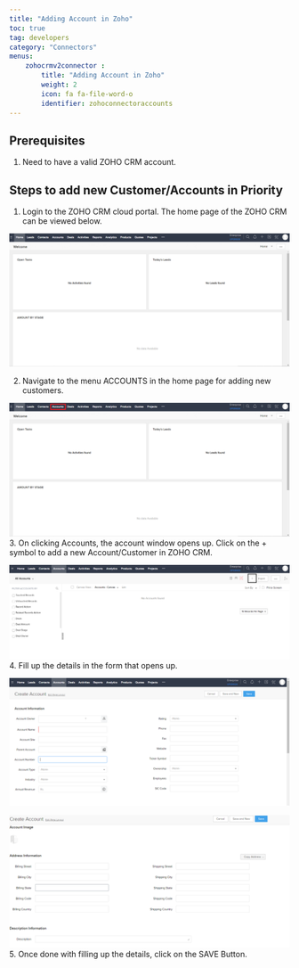 ```yaml
---
title: "Adding Account in Zoho"
toc: true
tag: developers
category: "Connectors"
menus: 
    zohocrmv2connector :
        title: "Adding Account in Zoho"
        weight: 2
        icon: fa fa-file-word-o
        identifier: zohoconnectoraccounts
---
```


## Prerequisites

1.	Need to have a valid ZOHO CRM account.


## Steps to add new Customer/Accounts in Priority

1.	Login to the ZOHO CRM cloud portal. The home page of the ZOHO CRM can be viewed below.

![zohocrm-addaccount1](/staticfiles/connectors/media/application-connector/zohocrm-addaccount1.png)

2.  Navigate to the menu ACCOUNTS in the home page for adding new customers. 

![zohocrm-addaccount2](/staticfiles/connectors/media/application-connector/zohocrm-addaccount2.png)
3.  On clicking Accounts, the account window opens up. Click on the + symbol to add a new Account/Customer in ZOHO CRM.

![zohocrm-addaccount3](/staticfiles/connectors/media/application-connector/zohocrm-addaccount3.png)
4.  Fill up the details in the form that opens up.

![zohocrm-addaccount4](/staticfiles/connectors/media/application-connector/zohocrm-addaccount4.png)

![zohocrm-addaccount5](/staticfiles/connectors/media/application-connector/zohocrm-addaccount5.png)
5.  Once done with filling up the details, click on the SAVE Button.
     